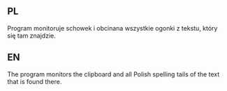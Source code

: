 PL
--------------------------------------
Program monitoruje schowek i obcinana wszystkie ogonki z tekstu, który się tam znajdzie. 

EN
--------------------------------------
The program monitors the clipboard and all Polish spelling tails of the text that is found there.
